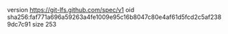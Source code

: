 version https://git-lfs.github.com/spec/v1
oid sha256:faf771a696a59263a4fe1009e95c16b8047c80e4af61d5fcd2c5af2389dc7c91
size 253
